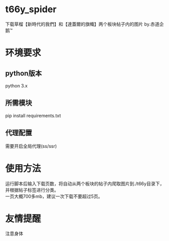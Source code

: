 # t66y_spider
下载草榴【新時代的我們】和【達蓋爾的旗幟】两个板块帖子内的图片 by.赤道企鹅™
# 环境要求
## python版本
python 3.x
## 所需模块
pip install requirements.txt
## 代理配置
需要开启全局代理(ss/ssr)
# 使用方法
运行脚本后输入下载页数，将自动从两个板块的帖子内爬取图片到./t66y目录下，并根据帖子标签进行分类。<br>
一页大概700多mb，建议一次下载不要超过5页。
# 友情提醒
注意身体
